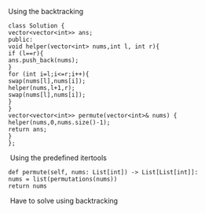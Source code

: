 Using the backtracking
​
```
class Solution {
vector<vector<int>> ans;
public:
void helper(vector<int> nums,int l, int r){
if (l==r){
ans.push_back(nums);
}
for (int i=l;i<=r;i++){
swap(nums[l],nums[i]);
helper(nums,l+1,r);
swap(nums[l],nums[i]);
}
}
vector<vector<int>> permute(vector<int>& nums) {
helper(nums,0,nums.size()-1);
return ans;
}
};
```
​
Using the predefined itertools
​
```
def permute(self, nums: List[int]) -> List[List[int]]:
nums = list(permutations(nums))
return nums
```
​
Have to solve using backtracking